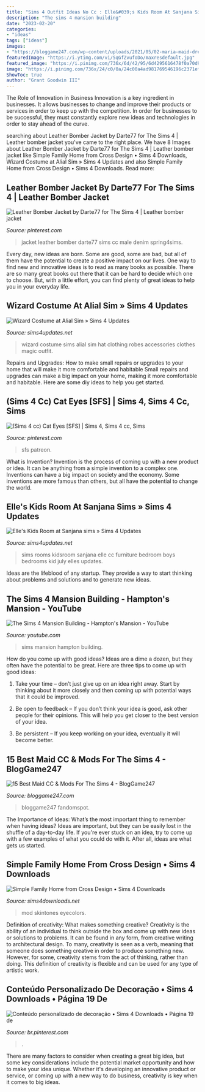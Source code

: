 ```yaml
---
title: "Sims 4 Outfit Ideas No Cc : Elle&#039;s Kids Room At Sanjana Sims » Sims 4 Updates"
description: "The sims 4 mansion building"
date: "2023-02-20"
categories:
- "ideas"
tags: ["ideas"]
images:
- "https://bloggame247.com/wp-content/uploads/2021/05/02-maria-maid-dress-sims4-cc.jpg"
featuredImage: "https://i.ytimg.com/vi/5qGfZvufoDo/maxresdefault.jpg"
featured_image: "https://i.pinimg.com/736x/6d/42/95/6d4295616478f0a70d9ea9e3f14944c2.jpg"
image: "https://i.pinimg.com/736x/24/c0/0a/24c00a4ad981769546196c2371ef4b33.jpg"
ShowToc: true
author: "Grant Goodwin III"
---
```



The Role of Innovation in Business
Innovation is a key ingredient in businesses. It allows businesses to change and improve their products or services in order to keep up with the competition. In order for businesses to be successful, they must constantly explore new ideas and technologies in order to stay ahead of the curve.

	

		
searching about Leather Bomber Jacket by Darte77 for The Sims 4 | Leather bomber jacket you've came to the right place. We have 8 Images about Leather Bomber Jacket by Darte77 for The Sims 4 | Leather bomber jacket like Simple Family Home from Cross Design • Sims 4 Downloads, Wizard Costume at Alial Sim » Sims 4 Updates and also Simple Family Home from Cross Design • Sims 4 Downloads. Read more:
		
    
## Leather Bomber Jacket By Darte77 For The Sims 4 | Leather Bomber Jacket

<img loading=lazy src="https://i.pinimg.com/736x/24/c0/0a/24c00a4ad981769546196c2371ef4b33.jpg" onerror="this.onerror=null;this.src='https://tse2.mm.bing.net/th?id=OIP.rSv67i2g3xP7Fcvjv9BOCgHaF7&amp;pid=15.1';" alt="Leather Bomber Jacket by Darte77 for The Sims 4 | Leather bomber jacket">

_Source: pinterest.com_

>jacket leather bomber darte77 sims cc male denim spring4sims. 

	

Every day, new ideas are born. Some are good, some are bad, but all of them have the potential to create a positive impact on our lives. One way to find new and innovative ideas is to read as many books as possible. There are so many great books out there that it can be hard to decide which one to choose. But, with a little effort, you can find plenty of great ideas to help you in your everyday life.

    
## Wizard Costume At Alial Sim » Sims 4 Updates

<img loading=lazy src="http://sims4updates.net/wp-content/uploads/2018/09/692.jpg" onerror="this.onerror=null;this.src='https://tse4.mm.bing.net/th?id=OIP.J3oW17Z3Beh7uiMwJSvIUAHaH8&amp;pid=15.1';" alt="Wizard Costume at Alial Sim » Sims 4 Updates">

_Source: sims4updates.net_

>wizard costume sims alial sim hat clothing robes accessories clothes magic outfit. 

	

Repairs and Upgrades: How to make small repairs or upgrades to your home that will make it more comfortable and habitable
Small repairs and upgrades can make a big impact on your home, making it more comfortable and habitable. Here are some diy ideas to help you get started.

    
## (Sims 4 Cc) Cat Eyes [SFS] | Sims 4, Sims 4 Cc, Sims

<img loading=lazy src="https://i.pinimg.com/736x/c4/39/0e/c4390eb687ae5edc17a20307b0dcf4e2.jpg" onerror="this.onerror=null;this.src='https://tse2.mm.bing.net/th?id=OIP.10b33kRAC6OgHlgZU6SThgHaGE&amp;pid=15.1';" alt="(Sims 4 cc) Cat Eyes [SFS] | Sims 4, Sims 4 cc, Sims">

_Source: pinterest.com_

>sfs patreon. 

	

What is Invention?
Invention is the process of coming up with a new product or idea. It can be anything from a simple invention to a complex one. Inventions can have a big impact on society and the economy. Some inventions are more famous than others, but all have the potential to change the world.

    
## Elle&#039;s Kids Room At Sanjana Sims » Sims 4 Updates

<img loading=lazy src="http://sims4updates.net/wp-content/uploads/2015/07/12121-670x377.jpg" onerror="this.onerror=null;this.src='https://tse4.mm.bing.net/th?id=OIP.UBHUk27G9u-SWK1KrMQPawHaEK&amp;pid=15.1';" alt="Elle&#039;s Kids Room at Sanjana sims » Sims 4 Updates">

_Source: sims4updates.net_

>sims rooms kidsroom sanjana elle cc furniture bedroom boys bedrooms kid july elles updates. 

	

Ideas are the lifeblood of any startup. They provide a way to start thinking about problems and solutions and to generate new ideas.

    
## The Sims 4 Mansion Building - Hampton&#039;s Mansion - YouTube

<img loading=lazy src="https://i.ytimg.com/vi/5qGfZvufoDo/maxresdefault.jpg" onerror="this.onerror=null;this.src='https://tse4.mm.bing.net/th?id=OIP.AwlmciI3Ki_IwENhbs6oswHaEK&amp;pid=15.1';" alt="The Sims 4 Mansion Building - Hampton&#039;s Mansion - YouTube">

_Source: youtube.com_

>sims mansion hampton building. 

	

How do you come up with good ideas?
Ideas are a dime a dozen, but they often have the potential to be great. Here are three tips to come up with good ideas:
1. Take your time – don’t just give up on an idea right away. Start by thinking about it more closely and then coming up with potential ways that it could be improved.

2. Be open to feedback – If you don’t think your idea is good, ask other people for their opinions. This will help you get closer to the best version of your idea.

3. Be persistent – If you keep working on your idea, eventually it will become better.

    
## 15 Best Maid CC &amp; Mods For The Sims 4 - BlogGame247

<img loading=lazy src="https://bloggame247.com/wp-content/uploads/2021/05/02-maria-maid-dress-sims4-cc.jpg" onerror="this.onerror=null;this.src='https://tse3.mm.bing.net/th?id=OIP.eWug-knhpuU32BpS7ePz3AHaJT&amp;pid=15.1';" alt="15 Best Maid CC &amp; Mods For The Sims 4 - BlogGame247">

_Source: bloggame247.com_

>bloggame247 fandomspot. 

	

The Importance of Ideas: What’s the most important thing to remember when having ideas?
Ideas are important, but they can be easily lost in the shuffle of a day-to-day life. If you're ever stuck on an idea, try to come up with a few examples of what you could do with it. After all, ideas are what gets us started.

    
## Simple Family Home From Cross Design • Sims 4 Downloads

<img loading=lazy src="https://sims4downloads.net/wp-content/uploads/2020/10/Simple-Family-Home.jpg" onerror="this.onerror=null;this.src='https://tse1.mm.bing.net/th?id=OIP.IdjgztRk-oh10Ucz_nlFVwHaEK&amp;pid=15.1';" alt="Simple Family Home from Cross Design • Sims 4 Downloads">

_Source: sims4downloads.net_

>mod skintones eyecolors. 

	

Definition of creativity: What makes something creative?
Creativity is the ability of an individual to think outside the box and come up with new ideas or solutions to problems. It can be found in any form, from creative writing to architectural design. To many, creativity is seen as a verb, meaning that someone does something creative in order to produce something new. However, for some, creativity stems from the act of thinking, rather than doing. This definition of creativity is flexible and can be used for any type of artistic work.

    
## Conteúdo Personalizado De Decoração • Sims 4 Downloads • Página 19 De

<img loading=lazy src="https://i.pinimg.com/736x/6d/42/95/6d4295616478f0a70d9ea9e3f14944c2.jpg" onerror="this.onerror=null;this.src='https://tse4.mm.bing.net/th?id=OIP.XHfL247qPZltl_022OTsLgHaFj&amp;pid=15.1';" alt="Conteúdo personalizado de decoração • Sims 4 Downloads • Página 19 de">

_Source: br.pinterest.com_

>. 

	

There are many factors to consider when creating a great big idea, but some key considerations include the potential market opportunity and how to make your idea unique. Whether it's developing an innovative product or service, or coming up with a new way to do business, creativity is key when it comes to big ideas.

